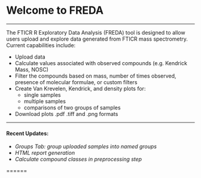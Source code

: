 # Welcome to FREDA

***

The FTICR R Exploratory Data Analysis (FREDA) tool is designed to allow users upload and explore data generated from FTICR mass spectrometry. Current capabilities include:

* Upload data  
* Calculate values associated with observed compounds (e.g. Kendrick Mass, NOSC)
* Filter the compounds based on mass, number of times observed, presence of molecular formulae, or custom filters  
* Create Van Krevelen, Kendrick, and density plots for:  
  * single samples
  * multiple samples
  * comparisons of two groups of samples
* Download plots .pdf .tiff and .png formats

***

#### **Recent Updates:**

  * *Groups Tab:  group uploaded samples into named groups*
  * *HTML report generation*
  * *Calculate compound classes in preprocessing step*

======



